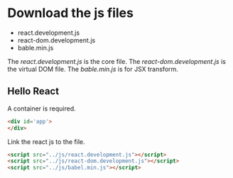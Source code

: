 # Download the js files
- react.development.js
- react-dom.development.js
- bable.min.js

The *react.development.js* is the core file.
The *react-dom.development.js* is the virtual DOM file.
The *bable.min.js* is for JSX transform.

## Hello React
A container is required.
```html
<div id='app'>
</div>
```
Link the react js to the file.
```html
<script src="../js/react.development.js"></script>
<script src="../js/react-dom.development.js"></script>
<script src="../js/babel.min.js"></script>
```
